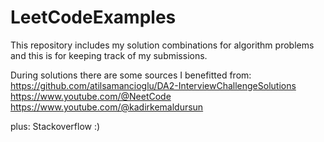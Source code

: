 # LeetCodeExamples
This repository includes my solution combinations for algorithm problems and this is for keeping track of my submissions.

During solutions there are some sources I benefitted from:
https://github.com/atilsamancioglu/DA2-InterviewChallengeSolutions
https://www.youtube.com/@NeetCode
https://www.youtube.com/@kadirkemaldursun

plus: Stackoverflow :)
